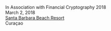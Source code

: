 In Association with Financial Cryptography 2018  
March 2, 2018  
[Santa Barbara Beach Resort](http://www.santabarbararesortcuracao.com/)  
Curaçao  
